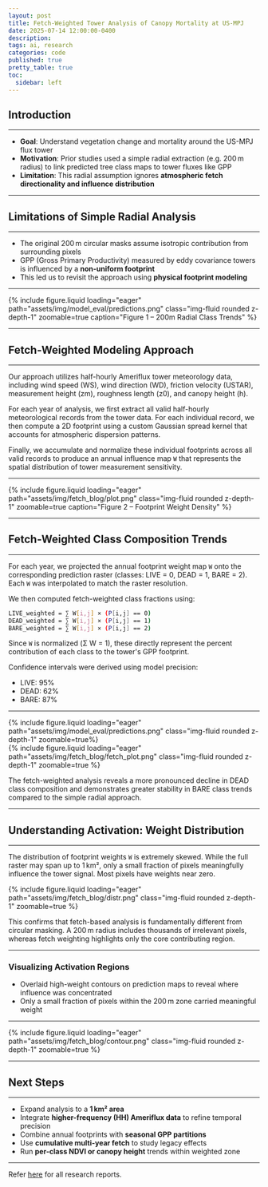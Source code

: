 ```yaml
---
layout: post
title: Fetch-Weighted Tower Analysis of Canopy Mortality at US-MPJ
date: 2025-07-14 12:00:00-0400
description:
tags: ai, research
categories: code
published: true
pretty_table: true
toc:
  sidebar: left
---
```



## **Introduction**

---

- **Goal**: Understand vegetation change and mortality around the US-MPJ flux tower  
- **Motivation**: Prior studies used a simple radial extraction (e.g. 200 m radius) to link predicted tree class maps to tower fluxes like GPP  
- **Limitation**: This radial assumption ignores **atmospheric fetch directionality and influence distribution**

---

## **Limitations of Simple Radial Analysis**

---

- The original 200 m circular masks assume isotropic contribution from surrounding pixels  
- GPP (Gross Primary Productivity) measured by eddy covariance towers is influenced by a **non-uniform footprint**  
- This led us to revisit the approach using **physical footprint modeling**

---

<div class="row mt-3">
    <div class="col-sm mt-3 mt-md-0">
        {% include figure.liquid loading="eager" path="assets/img/model_eval/predictions.png" class="img-fluid rounded z-depth-1" zoomable=true caption="Figure 1 – 200m Radial Class Trends" %}
    </div>
</div>

---

## **Fetch-Weighted Modeling Approach**

---
Our approach utilizes half-hourly Ameriflux tower meteorology data, including wind speed (WS), wind direction (WD), friction velocity (USTAR), measurement height (zm), roughness length (z0), and canopy height (h). 

For each year of analysis, we first extract all valid half-hourly meteorological records from the tower data. For each individual record, we then compute a 2D footprint using a custom Gaussian spread kernel that accounts for atmospheric dispersion patterns. 

Finally, we accumulate and normalize these individual footprints across all valid records to produce an annual influence map `W` that represents the spatial distribution of tower measurement sensitivity.

---
<div class="row mt-3">
    <div class="col-sm mt-3 mt-md-0">
        {% include figure.liquid loading="eager" path="assets/img/fetch_blog/plot.png" class="img-fluid rounded z-depth-1" zoomable=true caption="Figure 2 – Footprint Weight Density" %}
    </div>
</div> 

---

## **Fetch-Weighted Class Composition Trends**

---

For each year, we projected the annual footprint weight map `W` onto the corresponding prediction raster (classes: LIVE = 0, DEAD = 1, BARE = 2). Each `W` was interpolated to match the raster resolution.

We then computed fetch-weighted class fractions using:

```bash
LIVE_weighted = ∑ W[i,j] × (P[i,j] == 0)
DEAD_weighted = ∑ W[i,j] × (P[i,j] == 1)
BARE_weighted = ∑ W[i,j] × (P[i,j] == 2)
```

Since `W` is normalized (Σ W = 1), these directly represent the percent contribution of each class to the tower's GPP footprint.

Confidence intervals were derived using model precision:
- LIVE: 95%
- DEAD: 62%
- BARE: 87%

---
<div class="row mt-3">
    <div class="col-sm mt-3 mt-md-0">
        {% include figure.liquid loading="eager" path="assets/img/model_eval/predictions.png" class="img-fluid rounded z-depth-1" zoomable=true%}
    </div>
        <div class="col-sm mt-3 mt-md-0">
        {% include figure.liquid loading="eager" path="assets/img/fetch_blog/fetch_plot.png" class="img-fluid rounded z-depth-1" zoomable=true %}
    </div>
</div> 

The fetch-weighted analysis reveals a more pronounced decline in DEAD class composition and demonstrates greater stability in BARE class trends compared to the simple radial approach.

---

## **Understanding Activation: Weight Distribution**

---

The distribution of footprint weights `W` is extremely skewed. While the full raster may span up to 1 km², only a small fraction of pixels meaningfully influence the tower signal. Most pixels have weights near zero.

<div class="row mt-3">
    <div class="col-sm mt-3 mt-md-0">
        {% include figure.liquid loading="eager" path="assets/img/fetch_blog/distr.png" class="img-fluid rounded z-depth-1" zoomable=true %}
    </div>
</div>

This confirms that fetch-based analysis is fundamentally different from circular masking. A 200 m radius includes thousands of irrelevant pixels, whereas fetch weighting highlights only the core contributing region.


---

### Visualizing Activation Regions

* Overlaid high-weight contours on prediction maps to reveal where influence was concentrated  
* Only a small fraction of pixels within the 200 m zone carried meaningful weight

---
<div class="row mt-3">
    <div class="col-sm mt-3 mt-md-0">
        {% include figure.liquid loading="eager" path="assets/img/fetch_blog/contour.png" class="img-fluid rounded z-depth-1" zoomable=true %}
    </div>
</div>

---

## **Next Steps**

---

* Expand analysis to a **1 km² area**
* Integrate **higher-frequency (HH) Ameriflux data** to refine temporal precision  
* Combine annual footprints with **seasonal GPP partitions**  
* Use **cumulative multi-year fetch** to study legacy effects  
* Run **per-class NDVI or canopy height** trends within weighted zone  

---

Refer [here](/blog/tag/research/) for all research reports.
